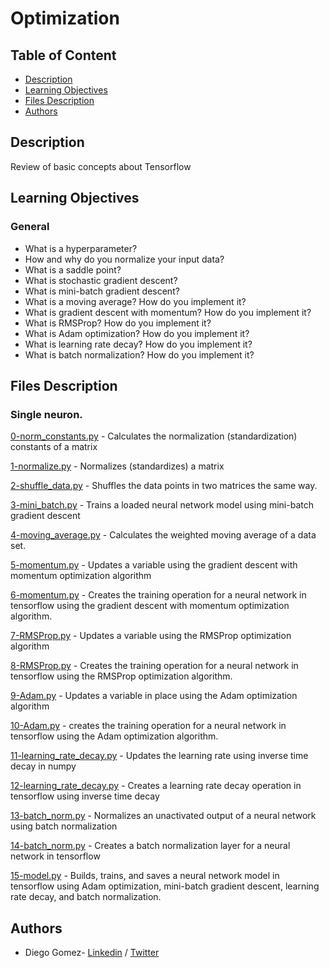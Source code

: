 # Optimization

## Table of Content
* [Description](#description)
* [Learning Objectives](#learning-objectives)
* [Files Description](#files-description)
* [Authors](#authors)

## Description
Review of basic concepts about Tensorflow


## Learning Objectives
### General

- What is a hyperparameter?
- How and why do you normalize your input data?
- What is a saddle point?
- What is stochastic gradient descent?
- What is mini-batch gradient descent?
- What is a moving average? How do you implement it?
- What is gradient descent with momentum? How do you implement it?
- What is RMSProp? How do you implement it?
- What is Adam optimization? How do you implement it?
- What is learning rate decay? How do you implement it?
- What is batch normalization? How do you implement it?



## Files Description

### Single neuron.

[0-norm_constants.py](0-norm_constants.py) - Calculates the normalization (standardization) constants of a matrix

[1-normalize.py](1-normalize.py) - Normalizes (standardizes) a matrix

[2-shuffle_data.py](2-shuffle_data.py) - Shuffles the data points in two matrices the same way.

[3-mini_batch.py](3-mini_batch.py) - Trains a loaded neural network model using mini-batch gradient descent

[4-moving_average.py](4-moving_average.py) - Calculates the weighted moving average of a data set.

[5-momentum.py](5-momentum.py) - Updates a variable using the gradient descent with momentum optimization algorithm

[6-momentum.py](6-momentum.py) - Creates the training operation for a neural network in tensorflow using the gradient descent with momentum optimization algorithm.

[7-RMSProp.py](7-RMSProp.py) - Updates a variable using the RMSProp optimization algorithm

[8-RMSProp.py](8-RMSProp.py) - Creates the training operation for a neural network in tensorflow using the RMSProp optimization algorithm.

[9-Adam.py](9-Adam.py) - Updates a variable in place using the Adam optimization algorithm

[10-Adam.py](10-Adam.py) - creates the training operation for a neural network in tensorflow using the Adam optimization algorithm.

[11-learning_rate_decay.py](11-learning_rate_decay.py) - Updates the learning rate using inverse time decay in numpy

[12-learning_rate_decay.py](12-learning_rate_decay.py) - Creates a learning rate decay operation in tensorflow using inverse time decay

[13-batch_norm.py](13-batch_norm.py) - Normalizes an unactivated output of a neural network using batch normalization

[14-batch_norm.py](14-batch_norm.py) - Creates a batch normalization layer for a neural network in tensorflow

[15-model.py](15-model.py) - Builds, trains, and saves a neural network model in tensorflow using Adam optimization, mini-batch gradient descent, learning rate decay, and batch normalization.


## Authors
* Diego Gomez- [Linkedin](https://www.linkedin.com/in/diego-g%C3%B3mez-8861b61a1/) / [Twitter](https://twitter.com/dagomez2530)